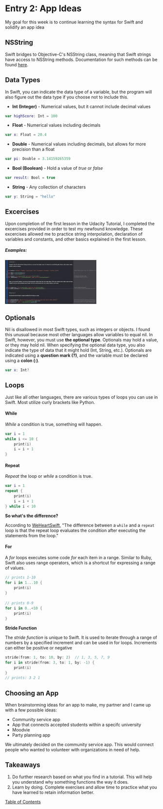 # Entry 2: App Ideas

My goal for this week is to continue learning the syntax for Swift and solidify an app idea

## NSString

Swift bridges to Objective-C's NSString class, meaning that Swift strings have access to NSString methods. Documentation for such methods can be found [here](https://developer.apple.com/documentation/foundation/nsstring).

## Data Types

In Swift, you can indicate the data type of a variable, but the program will also figure out the data type if you choose not to include this.

- **Int (Integer)** - Numerical values, but it cannot include decimal values

```swift
var highScore: Int = 100
```

- **Float** - Numerical values including decimals

```swift
var x: Float = 20.4
```

- **Double** - Numerical values including decimals, but allows for more precision than a float

```swift
var pi: Double = 3.14159265359
```

- **Bool (Boolean)** - Hold a value of _true_ or _false_

```swift
var result: Bool = true
```

- **String** - Any collection of characters

```swift
var y: String = "hello"
```

## Excercises

Upon completion of the first lesson in the Udacity Tutorial, I completed the excercises provided in order to test my newfound knowledge. These excercises allowed me to practice string interpolation, declaration of variables and constants, and other basics explained in the first lesson.

##### Examples:

<img src="../images/02-excercises.png" style="width: 300px;" />

## Optionals

Nil is disallowed in most Swift types, such as integers or objects. I found this unusual because most other languages allow variables to equal nil. In Swift, however, you must use **the optional type**. Optionals may hold a value, or they may hold nil. When specifying the optional data type, you also indicate the type of data that it might hold (Int, String, etc.). Optionals are indicated using a **question mark (?)**, and the variable must be declared using a **colon (:)**.

```swift
var x: Int?
```

## Loops

Just like all other languages, there are various types of loops you can use in Swift. Most utilize curly brackets like Python.

#### While

_While_ a condition is true, something will happen.

```swift
var i = 1
while i <= 10 {
    print(i)
    i = i + 1
}
```

#### Repeat

_Repeat_ the loop or _while_ a condition is true.

```swift
var i = 1
repeat {
    print(i)
    i = i + 1
} while i < 10
```

**So what's the difference?**

According to [WeHeartSwift](https://www.weheartswift.com/loops/), "The difference between a `while` and a `repeat` loop is that the repeat loop evaluates the condition after executing the statements from the loop."

#### For

A _for_ loops executes some code _for_ each item in a range. Similar to Ruby, Swift also uses range operators, which is a shortcut for expressing a range of values.

```swift
// prints 1-10
for i in 1...10 {
    print(i)
}

// prints 0-9
for i in 0..<10 {
    print(i)
}
```

**Stride Function**

The _stride function_ is unique to Swift. It is used to iterate through a range of numbers by a specified increment and can be used in for loops. Increments can either be positive or negative

```swift
stride(from: 1, to: 10, by: 2)  // 1, 3, 5, 7, 9
for i in stride(from: 3, to: 1, by: -1) {
    print(i)
}
// prints: 3 2 1
```

## Choosing an App

When brainstorming ideas for an app to make, my partner and I came up with a few possible ideas:

- Community service app
- App that connects accepted students within a specifc university
- Moodvie
- Party planning app

We ultimately decided on the community service app. This would connect people who wanted to volunteer with organizations in need of help.

## Takeaways

1. Do further research based on what you find in a tutorial. This will help you understand why something functions the way it does.
2. Learn by doing. Complete exercises and allow time to practice what you have learned to retain information better.

[Table of Contents](../README.md)